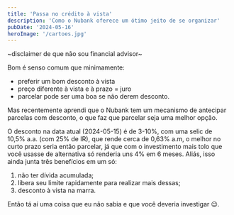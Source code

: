 ```yaml
---
title: 'Passa no crédito à vista'
description: 'Como o Nubank oferece um ótimo jeito de se organizar'
pubDate: '2024-05-16'
heroImage: '/cartoes.jpg'
---
```


~disclaimer de que não sou financial advisor~

Bom é senso comum que minimamente:
- preferir um bom desconto à vista
- preço diferente à vista e à prazo = juro
- parcelar pode ser uma boa se não derem desconto.

Mas recentemente aprendi que o Nubank tem um mecanismo de antecipar parcelas com desconto, o que faz que parcelar seja uma melhor opção.

O desconto na data atual (2024-05-15) é de 3-10%, com uma selic de 10,5% a.a. (com 25% de IR), que rende cerca de 0,63% a.m, o melhor no curto prazo seria então parcelar, já que com o investimento mais tolo que você usasse de alternativa só renderia uns 4% em 6 meses. Aliás, isso ainda junta três benefícios em um só:
1. não ter dívida acumulada;
2. libera seu limite rapidamente para realizar mais dessas;
3. desconto à vista na marra.

Então tá aí uma coisa que eu não sabia e que você deveria investigar 😉.